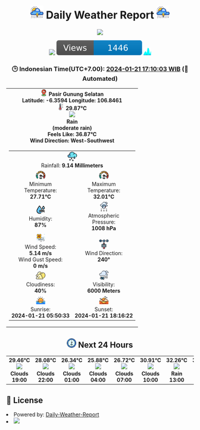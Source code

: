 # <h1 align='center'><img height='35' src='images/cloud.png'> Daily Weather Report <img height='35' src='images/cloud.png'></h1>
<p align=center><img align=center height='80' src=https://openweathermap.org/themes/openweathermap/assets/img/logo_white_cropped.png></p>

<p align=center><img src=https://github.com/Julius-Ulee/Daily-Weather-Report/actions/workflows/weather.yml/badge.svg> <img src=https://github.com/Julius-Ulee/github-profile-views-counter/blob/master/svg/736731255/badge.svg> <img height='20' src=https://github.com/Julius-Ulee/github-profile-views-counter/blob/master/graph/736731255/small/week.png></p>
<h3 align='center'>🕒 Indonesian Time(UTC+7.00): <u>2024-01-21 17:10:03 WIB</u> (🤖Automated)</h3>

<table align='center'>
<tr>
<td align='center'><img src='images/placeholder.png' height='18'> <b>Pasir Gunung Selatan</b><br><b>Latitude: -6.3594 Longitude: 106.8461</b><br><img src='images/thermometer.png' height='18'> <b>29.87°C</b><br><img src='https://openweathermap.org/img/w/10d.png' height='50'><br><b>Rain</b><br><b>(moderate rain)</b><br><b>Feels Like: 36.87°C<br><b>Wind Direction: West-Southwest</b></b></td>
</tr>
<td>
<table>
<tr>
<td align=center colspan=2><img src=images/rain.png height=25><br>Rainfall: <b>9.14 Millimeters</b></td>
</tr>
<tr>
<td align='center'><img src='images/fast.png' height='25'><br>Minimum<br>Temperature:<br><b>27.71°C</b></td>
<td align='center'><img src='images/fast.png' height='25'><br>Maximum<br>Temperature:<br><b>32.01°C</b></td>
</tr>
<tr>
<td align='center'><img src='images/humidity.png' height='25'><br>Humidity:<br><b>87%</b></td>
<td align='center'><img src='images/atmospheric.png' height='25'><br>Atmospheric<br>Pressure:<br><b>1008 hPa</b></td>
</tr>
<tr>
<td align='center'><img src='images/air-flow.png' height='25'><br>Wind Speed:<br><b>5.14 m/s</b><br>Wind Gust Speed:<br><b>0 m/s</b></td>
<td align='center'><img src='images/anemometer.png' height='25'><br>Wind Direction:<br><b>240°</b></td>
</tr>
<tr>
<td align='center'><img src='images/cloudy.png' height='25'><br>Cloudiness:<br><b>40%</b></td>
<td align='center'><img src='images/low-visibility.png' height='25'><br>Visibility:<br><b>6000 Meters</b></td>
</tr>
<tr>
<td align='center'><img src='images/sunrise.png' height='25'><br>Sunrise:<br><b>2024-01-21 05:50:33</b></td>
<td align='center'><img src='images/sunsets.png' height='25'><br>Sunset:<br><b>2024-01-21 18:16:22</b></td>
</tr>
</table>
</table>
<h2 align=center><img src=images/clock.png height=25> Next 24 Hours</h2>
<table align=center>
<tr>
<td align=center><b>29.46°C</b><br><img src='https://openweathermap.org/img/w/03n.png' height='50'><br><b>Clouds</b><br><b>19:00</b></td>
<td align=center><b>28.08°C</b><br><img src='https://openweathermap.org/img/w/04n.png' height='50'><br><b>Clouds</b><br><b>22:00</b></td>
<td align=center><b>26.34°C</b><br><img src='https://openweathermap.org/img/w/04n.png' height='50'><br><b>Clouds</b><br><b>01:00</b></td>
<td align=center><b>25.88°C</b><br><img src='https://openweathermap.org/img/w/04n.png' height='50'><br><b>Clouds</b><br><b>04:00</b></td>
<td align=center><b>26.72°C</b><br><img src='https://openweathermap.org/img/w/04d.png' height='50'><br><b>Clouds</b><br><b>07:00</b></td>
<td align=center><b>30.91°C</b><br><img src='https://openweathermap.org/img/w/04d.png' height='50'><br><b>Clouds</b><br><b>10:00</b></td>
<td align=center><b>32.26°C</b><br><img src='https://openweathermap.org/img/w/10d.png' height='50'><br><b>Rain</b><br><b>13:00</b></td>
<td align=center><b>31.53°C</b><br><img src='https://openweathermap.org/img/w/10d.png' height='50'><br><b>Rain</b><br><b>16:00</b></td>
</tr>
</table>
<h2>📄 License</h2>
<li>Powered by: <a href=https://github.com/Julius-Ulee/Daily-Weather-Report>Daily-Weather-Report</a></li>
<li><a href=https://github.com/Julius-Ulee/Daily-Weather-Report/blob/main/LICENSE><img src=https://img.shields.io/badge/License-MIT-yellow.svg></a></li>
